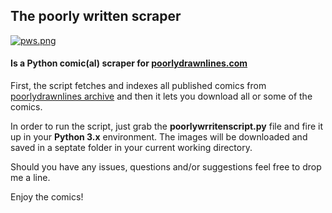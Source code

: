 ## The poorly written scraper
[![pws.png](https://yadi.sk/i/O4rKpkSB3TWHUX)](https://yadi.sk/i/O4rKpkSB3TWHUX)
#### Is a Python comic(al) scraper for [poorlydrawnlines.com](poorlydrawnlines.com)

First, the script fetches and indexes all published comics from [poorlydrawnlines archive](poorlydrawnlines.com/archive) and then it lets you download all or some of the comics.

In order to run the script, just grab the **poorlywrritenscript.py** file and fire it up in your **Python 3.x** environment. The images will be downloaded and saved in a septate folder in your current working directory.

Should you have any issues, questions and/or suggestions feel free to drop me a line.

Enjoy the comics!
